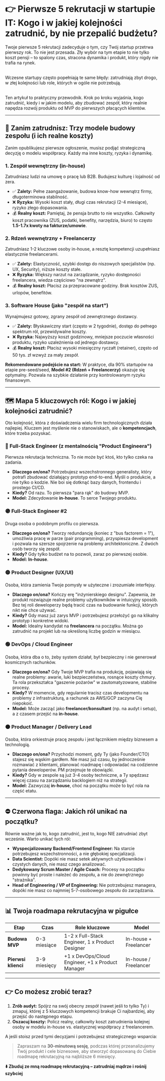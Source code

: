 # 👉 Pierwsze 5 rekrutacji w startupie IT: Kogo i w jakiej kolejności zatrudnić, by nie przepalić budżetu?

Twoje pierwsze 5 rekrutacji zadecyduje o tym, czy Twój startup przetrwa pierwszy rok. To nie jest przesada. Zły wybór na tym etapie to nie tylko koszt pensji – to spalony czas, stracona dynamika i produkt, który nigdy nie trafia na rynek.

\
Wczesne startupy często popełniają te same błędy: zatrudniają zbyt drogo, w złej kolejności lub role, których w ogóle nie potrzebują.

\
Ten artykuł to praktyczny przewodnik. Krok po kroku wyjaśnia, kogo zatrudnić, kiedy i w jakim modelu, aby zbudować zespół, który realnie napędza rozwój produktu od MVP do pierwszych płacących klientów.

---

## 🧠 Zanim zatrudnisz: Trzy modele budowy zespołu (i ich realne koszty)

Zanim opublikujesz pierwsze ogłoszenie, musisz podjąć strategiczną decyzję o modelu współpracy. Każdy ma inne koszty, ryzyka i dynamikę.

### 1. Zespół wewnętrzny (in-house)
Zatrudniasz ludzi na umowę o pracę lub B2B. Budujesz kulturę i lojalność od zera.
* ✅ **Zalety:** Pełne zaangażowanie, budowa know-how wewnątrz firmy, długoterminowa stabilność.
* ❌ **Ryzyka:** Wysoki koszt stały, długi czas rekrutacji (2-4 miesiące), ryzyko złego dopasowania.
* 💰 **Realny koszt:** Pamiętaj, że pensja brutto to nie wszystko. Całkowity koszt pracownika (ZUS, podatki, benefity, narzędzia, biuro) to często **1.5-1.7x kwoty na fakturze/umowie**.

### 2. Rdzeń wewnętrzny + Freelancerzy
Zatrudniasz 1-2 kluczowe osoby in-house, a resztę kompetencji uzupełniasz elastycznie freelancerami.
* ✅ **Zalety:** Elastyczność, szybki dostęp do niszowych specjalistów (np. UX, Security), niższe koszty stałe.
* ❌ **Ryzyka:** Większy narzut na zarządzanie, ryzyko dostępności freelancera, wiedza częściowo "na zewnątrz".
* 💰 **Realny koszt:** Płacisz za przepracowane godziny. Brak kosztów ZUS, urlopów, benefitów.

### 3. Software House (jako "zespół na start")
Wynajmujesz gotowy, zgrany zespół od zewnętrznego dostawcy.
* ✅ **Zalety:** Błyskawiczny start (często w 2 tygodnie), dostęp do pełnego spektrum ról, przewidywalne koszty.
* ❌ **Ryzyka:** Najwyższy koszt godzinowy, mniejsze poczucie własności produktu, ryzyko uzależnienia od jednego dostawcy.
* 💰 **Realny koszt:** Płacisz wysoki miesięczny ryczałt (retainer), często od 50 tys. zł wzwyż za mały zespół.

**Rekomendowane podejście na start:** W praktyce, dla 90% startupów na etapie pre-seed/seed, **Model #2 (Rdzeń + Freelancerzy)** okazuje się optymalny. Pozwala na szybkie działanie przy kontrolowanym ryzyku finansowym.

---

## 🗺️ Mapa 5 kluczowych ról: Kogo i w jakiej kolejności zatrudnić?

Oto kolejność, która z doświadczenia wielu firm technologicznych działa najlepiej. Kluczem jest myślenie nie o stanowiskach, ale o **kompetencjach**, które trzeba pozyskać.

### 🔵 Full-Stack Engineer (z mentalnością "Product Engineera")
Pierwsza rekrutacja techniczna. To nie może być ktoś, kto tylko czeka na zadania.
* **Dlaczego on/ona?** Potrzebujesz wszechstronnego generalisty, który potrafi zbudować działający prototyp end-to-end. Myśli o produkcie, a nie tylko o kodzie. Nie boi się dotknąć bazy danych, frontendu i prostego CI/CD.
* **Kiedy?** Od razu. To pierwsza "para rąk" do budowy MVP.
* **Model:** Zdecydowanie **in-house**. To serce Twojego produktu.

### 🟣 Full-Stack Engineer #2
Druga osoba o podobnym profilu co pierwsza.
* **Dlaczego on/ona?** Tworzy redundancję (koniec z "bus factorem = 1"), umożliwia pracę w parze (pair programming), przyspiesza development i pozwala na szersze spojrzenie na problemy architektoniczne. Z dwóch osób tworzy się zespół.
* **Kiedy?** Gdy tylko budżet na to pozwoli, zaraz po pierwszej osobie.
* **Model:** **In-house**.

### 🟡 Product Designer (UX/UI)
Osoba, która zamienia Twoje pomysły w użyteczne i zrozumiałe interfejsy.
* **Dlaczego on/ona?** Kończy erę "inżynierskiego designu". Zapewnia, że produkt rozwiązuje realne problemy użytkowników w intuicyjny sposób. Bez tej roli deweloperzy będą tracić czas na budowanie funkcji, których nikt nie chce używać.
* **Kiedy?** Gdy masz już zarys MVP i potrzebujesz przełożyć go na klikalny prototyp i konkretne widoki.
* **Model:** Idealny kandydat na **freelancera** na początku. Można go zatrudnić na projekt lub na określoną liczbę godzin w miesiącu.

### 🟢 DevOps / Cloud Engineer
Osoba, która dba o to, żeby system działał, był bezpieczny i nie generował kosmicznych rachunków.
* **Dlaczego on/ona?** Gdy Twoje MVP trafia na produkcję, pojawiają się realne problemy: awarie, luki bezpieczeństwa, rosnące koszty chmury. Ta rola przekształca "gaszenie pożarów" w zautomatyzowane, stabilne procesy.
* **Kiedy?** W momencie, gdy regularnie tracisz czas developmentu na problemy z infrastrukturą, a rachunek za AWS/GCP zaczyna Cię niepokoić.
* **Model:** Może zacząć jako **freelancer/konsultant** (np. na audyt i setup), a z czasem przejść na **in-house**.

### 🟠 Product Manager / Delivery Lead
Osoba, która orkiestruje pracę zespołu i jest łącznikiem między biznesem a technologią.
* **Dlaczego on/ona?** Przychodzi moment, gdy Ty (jako Founder/CTO) stajesz się wąskim gardłem. Nie masz już czasu, by jednocześnie rozmawiać z klientami, planować roadmapę i odpowiadać na codzienne pytania deweloperów. PM przejmuje te obowiązki.
* **Kiedy?** Gdy w zespole są już 3-4 osoby techniczne, a Ty spędzasz więcej czasu na zarządzaniu backlogiem niż na strategii.
* **Model:** Zazwyczaj **in-house**, choć na początku może to być rola na część etatu.

---

## ⛔ Czerwona flaga: Jakich ról unikać na początku?

Równie ważne jak to, kogo zatrudnić, jest to, kogo NIE zatrudniać zbyt wcześnie. Warto unikać tych ról:
* **Wyspecjalizowany Backend/Frontend Engineer:** Na starcie potrzebujesz wszechstronności, a nie głębokiej specjalizacji.
* **Data Scientist:** Dopóki nie masz setek aktywnych użytkowników i czystych danych, nie masz czego analizować.
* **Dedykowany Scrum Master / Agile Coach:** Procesy na początku powinny być proste i należeć do zespołu, a nie do zewnętrznego "strażnika".
* **Head of Engineering / VP of Engineering:** Nie potrzebujesz managera, dopóki nie masz co najmniej 5-7-osobowego zespołu do zarządzania.

---

## 📊 Twoja roadmapa rekrutacyjna w pigułce

| Etap | Czas | Role kluczowe | Model |
|---|---|---|---|
| **Budowa MVP** | 0-3 miesiące | 1-2 x Full-Stack Engineer, 1 x Product Designer | In-house + Freelancer |
| **Pierwsi klienci** | 3-9 miesięcy | +1 x DevOps/Cloud Engineer, +1 x Product Manager | In-house / Freelancer |

---

## 👉 Co możesz zrobić teraz?

1.  **Zrób audyt:** Spójrz na swój obecny zespół (nawet jeśli to tylko Ty) i zmapuj, której z 5 kluczowych kompetencji brakuje Ci najbardziej, aby przejść do następnego etapu.
2.  **Oszacuj koszty:** Policz realny, całkowity koszt zatrudnienia kolejnej osoby w modelu in-house vs. elastycznej współpracy z freelancerem.

A jeśli stoisz przed tymi decyzjami i potrzebujesz strategicznego wsparcia:

> Zapraszam na **30-minutową sesję**, podczas której przeanalizujemy Twój produkt i cele biznesowe, aby stworzyć dopasowaną do Ciebie roadmapę rekrutacyjną na najbliższe 6 miesięcy.

**⬇️ Zbuduj ze mną roadmapę rekrutacyjną – zatrudniaj mądrze i rośnij szybciej**
